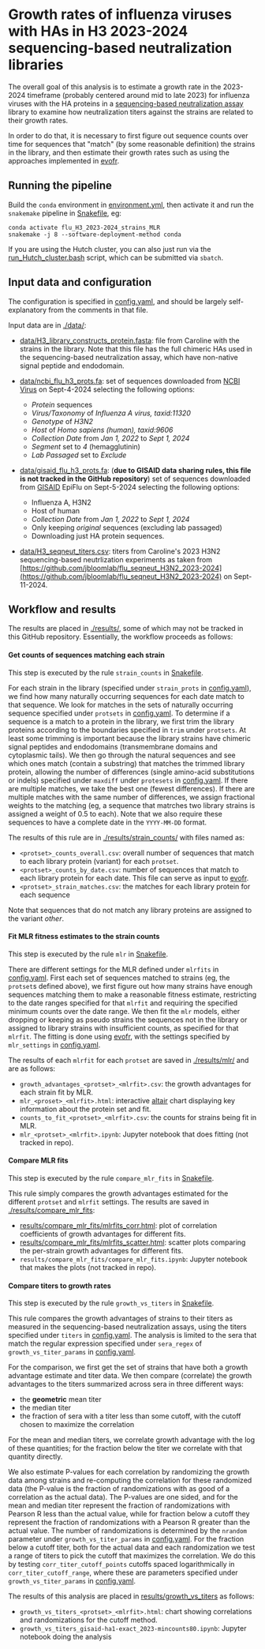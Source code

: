 # Growth rates of influenza viruses with HAs in H3 2023-2024 sequencing-based neutralization libraries

The overall goal of this analysis is to estimate a growth rate in the 2023-2024 timeframe (probably centered around mid to late 2023) for influenza viruses with the HA proteins in a [sequencing-based neutralization assay](https://www.biorxiv.org/content/10.1101/2024.03.08.584176v1) library to examine how neutralization titers against the strains are related to their growth rates.

In order to do that, it is necessary to first figure out sequence counts over time for sequences that "match" (by some reasonable definition) the strains in the library, and then estimate their growth rates such as using the approaches implemented in [evofr](https://github.com/blab/evofr).

## Running the pipeline
Build the `conda` environment in [environment.yml](environment.yml), then activate it and run the `snakemake` pipeline in [Snakefile](Snakefile), eg:

    conda activate flu_H3_2023-2024_strains_MLR
    snakemake -j 8 --software-deployment-method conda

If you are using the Hutch cluster, you can also just run via the [run_Hutch_cluster.bash](run_Hutch_cluster.bash) script, which can be submitted via `sbatch`.

## Input data and configuration
The configuration is specified in [config.yaml](config.yaml), and should be largely self-explanatory from the comments in that file.

Input data are in [./data/](data):

 - [data/H3_library_constructs_protein.fasta](data/H3_library_constructs_protein.fasta): file from Caroline with the strains in the library. Note that this file has the full chimeric HAs used in the sequencing-based neutralization assay, which have non-native signal peptide and endodomain.

 - [data/ncbi_flu_h3_prots.fa](data/ncbi_flu_h3_prots.fa): set of sequences downloaded from [NCBI Virus](https://www.ncbi.nlm.nih.gov/labs/virus/vssi/#/) on Sept-4-2024 selecting the following options:
   - *Protein* sequences
   - *Virus/Taxonomy* of *Influenza A virus, taxid:11320*
   - *Genotype* of *H3N2*
   - *Host* of *Homo sapiens (human), taxid:9606*
   - *Collection Date* from *Jan 1, 2022* to *Sept 1, 2024*
   - *Segment* set to *4* (hemagglutinin)
   - *Lab Passaged* set to *Exclude*

 - [data/gisaid_flu_h3_prots.fa](data/gisaid_flu_h3_prots.fa): (**due to GISAID data sharing rules, this file is not tracked in the GitHub repository**) set of sequences downloaded from [GISAID](https://gisaid.org/) EpiFlu on Sept-5-2024 selecting the following options:
   - Influenza A, H3N2
   - Host of human
   - *Collection Date* from *Jan 1, 2022* to *Sept 1, 2024*
   - Only keeping *original* sequences (excluding lab passaged)
   - Downloading just HA protein sequences.

 - [data/H3_seqneut_titers.csv](data/H3_seqneut_titers.csv): titers from Caroline's 2023 H3N2 sequencing-based neutrlization experiments as taken from [https://github.com/jbloomlab/flu_seqneut_H3N2_2023-2024](https://github.com/jbloomlab/flu_seqneut_H3N2_2023-2024) on Sept-11-2024.

## Workflow and results
The results are placed in [./results/](results), some of which may not be tracked in this GitHub repository.
Essentially, the workflow proceeds as follows:

#### Get counts of sequences matching each strain
This step is executed by the rule `strain_counts` in [Snakefile](Snakefile).

For each strain in the library (specified under `strain_prots` in [config.yaml](config.yaml)), we find how many naturally occurring sequences for each date match to that sequence.
We look for matches in the sets of naturally occurring sequence specified under `protsets` in [config.yaml](config.yaml).
To determine if a sequence is a match to a protein in the library, we first trim the library proteins according to the boundaries specified in `trim` under `protsets`.
At least some trimming is important because the library strains have chimeric signal peptides and endodomains (transmembrane domains and cytoplasmic tails).
We then go through the natural sequences and see which ones match (contain a substring) that matches the trimmed library protein, allowing the number of differences (single amino-acid substitutions or indels) specified under `maxdiff` under `protesets` in [config.yaml](config.yaml).
If there are multiple matches, we take the best one (fewest differences).
If there are multiple matches with the same number of differences, we assign fractional weights to the matching (eg, a sequence that matrches two library strains is assigned a weight of 0.5 to each).
Note that we also require these sequences to have a complete date in the `YYYY-MM-DD` format.

The results of this rule are in [./results/strain_counts/](results/strain_counts) with files named as:
  - `<protset>_counts_overall.csv`: overall number of sequences that match to each library protein (variant) for each `protset`.
  - `<protset>_counts_by_date.csv`: number of sequences that match to each library protein for each date. This file can serve as input to [evofr](https://github.com/blab/evofr).
  - `<protset>_strain_matches.csv`: the matches for each library protein for each sequence

Note that sequences that do not match any library proteins are assigned to the variant *other*.

#### Fit MLR fitness estimates to the strain counts
This step is executed by the rule `mlr` in [Snakefile](Snakefile).

There are different settings for the MLR defined under `mlrfits` in [config.yaml](config.yaml).
First each set of sequences matched to strains (eg, the `protset`s defined above), we first figure out how many strains have enough sequences matching them to make a reasonable fitness estimate, restricting to the date ranges specified for that `mlrfit` and requiring the specified minimum counts over the date range.
We then fit the `mlr` models, either dropping or keeping as pseudo strains the sequences not in the library or assigned to library strains with insufficient counts, as specified for that `mlrfit`.
The fitting is done using [evofr](https://github.com/blab/evofr), with the settings specified by `mlr_settings` in [config.yaml](config.yaml).

The results of each `mlrfit` for each `protset` are saved in [./results/mlr/](results/mlr) and are as follows:
  - `growth_advantages_<protset>_<mlrfit>.csv`: the growth advantages for each strain fit by MLR.
  - `mlr_<proset>_<mlrfit>.html`: interactive [altair](https://altair-viz.github.io) chart displaying key information about the protein set and fit.
  - `counts_to_fit_<protset>_<mlrfit>.csv`: the counts for strains being fit in MLR.
  - `mlr_<protset>_<mlrfit>.ipynb`: Jupyter notebook that does fitting (not tracked in repo).

#### Compare MLR fits
This step is executed by the rule `compare_mlr_fits` in [Snakefile](Snakefile).

This rule simply compares the growth advantages estimated for the different `protset` and `mlrfit` settings.
The results are saved in [./results/compare_mlr_fits](results/compare_mlr_fits):
  - [results/compare_mlr_fits/mlrfits_corr.html](results/compare_mlr_fits/mlrfits_corr.html): plot of correlation coefficients of growth advantages for different fits.
  - [results/compare_mlr_fits/mlrfits_scatter.html](results/compare_mlr_fits/mlrfits_scatter.html): scatter plots comparing the per-strain growth advantages for different fits.
  - `results/compare_mlr_fits/compare_mlr_fits.ipynb`: Jupyter notebook that makes the plots (not tracked in repo).

#### Compare titers to growth rates
This step is executed by the rule `growth_vs_titers` in [Snakefile](Snakefile).

This rule compares the growth advantages of strains to their titers as measured in the sequencing-based neutralization assays, using the titers specified under `titers` in [config.yaml](config.yaml).
The analysis is limited to the sera that match the regular expression specified under `sera_regex` of `growth_vs_titer_params` in [config.yaml](config.yaml).

For the comparison, we first get the set of strains that have both a growth advantage estimate and titer data.
We then compare (correlate) the growth advantages to the titers summarized across sera in three different ways:
  - the **geometric** mean titer
  - the median titer
  - the fraction of sera with a titer less than some cutoff, with the cutoff chosen to maximize the correlation

For the mean and median titers, we correlate growth advantage with the log of these quantities; for the fraction below the titer we correlate with that quantity directly.

We also estimate P-values for each correlation by randomizing the growth data among strains and re-computing the correlation for these randomized data (the P-value is the fraction of randomizations with as good of a correlation as the actual data).
The P-values are one sided, and for the mean and median titer represent the fraction of randomizations with Pearson R less than the actual value, while for fraction below a cutoff they represent the fraction of randomizations with a Pearson R greater than the actual value.
The number of randomizations is determined by the `nrandom` parameter under `growth_vs_titer_params` in [config.yaml](config.yaml).
For the fraction below a cutoff titer, both for the actual data and each randomization we test a range of titers to pick the cutoff that maximizes the correlation.
We do this by testing `corr_titer_cutoff_points` cutoffs spaced logarithmically in `corr_titer_cutoff_range`, where these are parameters specified under `growth_vs_titer_params` in [config.yaml](config.yaml).

The results of this analysis are placed in [results/growth_vs_titers](results/growth_vs_titers/) as follows:
 - `growth_vs_titers_<protset>_<mlrfit>.html`: chart showing correlations and randomizations for the cutoff method.
 - `growth_vs_titers_gisaid-ha1-exact_2023-mincounts80.ipynb`: Jupyter notebook doing the analysis
